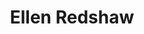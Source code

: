 ---
layout: comics-author
title: Ellen Redshaw
image: "https://dl.dropboxusercontent.com/u/508512/2dcloud-images/ellen-redshaw.jpg"
introduction: "lives between between Minnesota and South Asia, collects and researches traditional jewelry and works in light industry by day. She is a good cook and is very funny, although her comics generally aren't."
category: author
comicnav: true
---